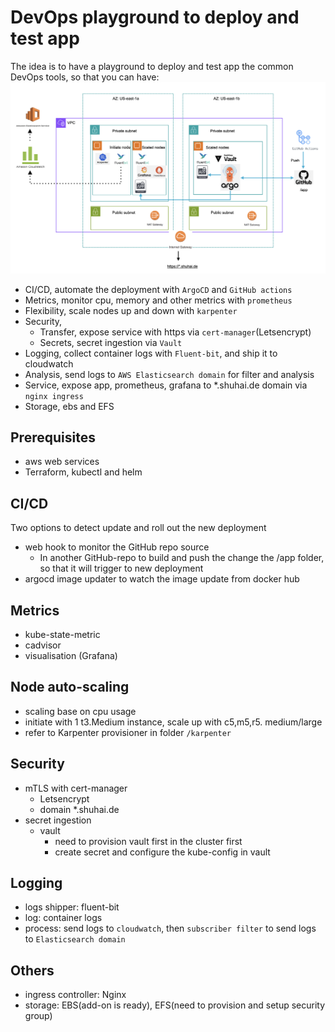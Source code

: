# DevOps playground to deploy and test app

The idea is to have a playground to deploy and test app the common DevOps tools, so that you can have:
![alt diagram](https://github.com/shuai190060/vault/blob/main/pic/brief.png)

- CI/CD, automate the deployment with `ArgoCD` and `GitHub actions`
- Metrics, monitor cpu, memory and other metrics with `prometheus`
- Flexibility, scale nodes up and down with `karpenter`
- Security,
    - Transfer, expose service with https via `cert-manager`(Letsencrypt)
    - Secrets, secret ingestion via `Vault`
- Logging, collect container logs with `Fluent-bit`, and ship it to cloudwatch
- Analysis, send logs to `AWS Elasticsearch domain` for filter and analysis
- Service, expose app, prometheus, grafana to *.shuhai.de domain via `nginx ingress`
- Storage, ebs and EFS


## Prerequisites

- aws web services
- Terraform, kubectl and helm

## CI/CD

Two options to detect update and roll out the new deployment

- web hook to monitor the GitHub repo source
    - In another GitHub-repo to build and push the change the /app folder, so that it will trigger to new deployment
- argocd image updater to watch the image update from docker hub

## Metrics

- kube-state-metric
- cadvisor
- visualisation (Grafana)

## Node auto-scaling

- scaling base on cpu usage
- initiate with 1 t3.Medium instance, scale up with c5,m5,r5. medium/large
- refer to Karpenter provisioner in folder `/karpenter`

## Security

- mTLS with cert-manager
    - Letsencrypt
    - domain *.shuhai.de
- secret ingestion
    - vault
        - need to provision vault first in the cluster first
        - create secret and configure the kube-config in vault

## Logging

- logs shipper: fluent-bit
- log: container logs
- process: send logs to `cloudwatch`, then `subscriber filter` to send logs to `Elasticsearch domain`

## Others

- ingress controller: Nginx
- storage: EBS(add-on is ready), EFS(need to provision and setup security group)